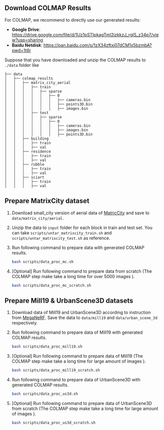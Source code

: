## Download COLMAP Results
For COLMAP, we recommend to directly use our generated results:

- **Google Drive**: https://drive.google.com/file/d/1Uz1pSTIpkagTml2jzkkzJ_rglS_z34p7/view?usp=sharing
- **Baidu Netdisk**: https://pan.baidu.com/s/1zX34zftxj07dCM1x5bzmbA?pwd=1t6r

Suppose that you have downloaded and unzip the COLMAP results to `./data` folder like
```
├── data
│   ├── colmap_results
│   │   ├── matrix_city_aerial
│   │   │   ├── train
│   │   │   │   ├── sparse
│   │   │   │   │   ├── 0
│   │   │   │   │   │   ├── cameras.bin
│   │   │   │   │   │   ├── points3D.bin
│   │   │   │   │   │   ├── images.bin
│   │   │   ├── test
│   │   │   │   ├── sparse
│   │   │   │   │   ├── 0
│   │   │   │   │   │   ├── cameras.bin
│   │   │   │   │   │   ├── images.bin
│   │   │   │   │   │   ├── points3D.bin
│   │   ├── building
│   │   │   ├── train
│   │   │   ├── val
│   │   ├── residence
│   │   │   ├── train
│   │   │   ├── val
│   │   ├── rubble
│   │   │   ├── train
│   │   │   ├── val
│   │   ├── sciart
│   │   │   ├── train
│   │   │   ├── val

```

## Prepare MatrixCity dataset
1. Download small_city version of aerial data of [MatricCity](https://github.com/city-super/MatrixCity) and save to `data/matrix_city/aerial`.

2. Unzip the data to `input` folder for each block in train and test set. You can take `scripts/untar_matrixcity_train.sh` and `scripts/untar_matrixcity_test.sh` as reference. 

3. Run following command to prepare data with generated COLMAP results.
    ```bash
    bash scripts/data_proc_mc.sh
    ``` 

4. [Optional] Run following command to prepare data from scratch (The COLMAP step make take a long time for over 5000 images ).
    ```bash
    bash scripts/data_proc_mc_scratch.sh
    ``` 


## Prepare Mill19 & UrbanScene3D datasets

1. Download data of Mill19 and UrbanScene3D according to instruction from [MegaNeRF](https://github.com/cmusatyalab/mega-nerf). Save the data to `data/mill19` and `data/urban_scene_3d` respectively.

2. Run following command to prepare data of Mill19 with generated COLMAP results.
    ```bash
    bash scripts/data_proc_mill19.sh
    ``` 

3. [Optional] Run following command to prepare data of Mill19 (The COLMAP step make take a long time for large amount of images ).
    ```bash
    bash scripts/data_proc_mill19_scratch.sh
    ``` 

4. Run following command to prepare data of UrbanScene3D with generated COLMAP results.
    ```bash
    bash scripts/data_proc_us3d.sh
    ```

5. [Optional] Run following command to prepare data of UrbanScene3D from scratch (The COLMAP step make take a long time for large amount of images ).
    ```bash
    bash scripts/data_proc_us3d_scratch.sh
    ```

